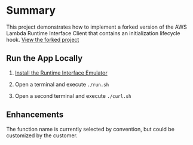 # Summary
This project demonstrates how to implement a forked version of the AWS Lambda Runtime Interface Client that contains an initialization lifecycle hook. [View the forked project](https://github.com/dancfox/aws-lambda-nodejs-runtime-interface-client)

## Run the App Locally

1. [Install the Runtime Interface Emulator](https://github.com/aws/aws-lambda-runtime-interface-emulator)

2. Open a terminal and execute `./run.sh`

3. Open a second terminal and execute `./curl.sh`

## Enhancements
The function name is currently selected by convention, but could be customized by the customer. 